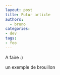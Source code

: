 ```yaml
---
layout: post
title: Futur article
authors:
  - bruno
categories:
- dev
tags:
- foo
---
```


A faire :)

un exemple de brouillon
